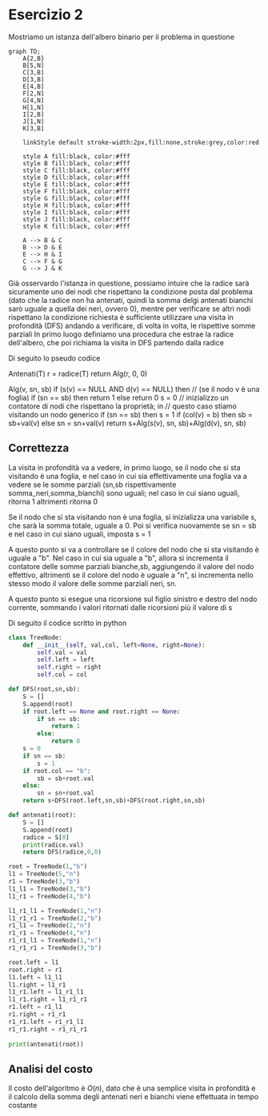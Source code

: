 
# Esercizio 2

Mostriamo un istanza dell'albero binario per il problema in questione

```mermaid
graph TD;
	A{2,B}
	B[5,N]
	C[3,B]
	D[3,B]
	E[4,B]
	F[2,N]
	G[4,N]
	H[1,N]
	I[2,B]
	J[1,N]
	K[3,B]
	
	linkStyle default stroke-width:2px,fill:none,stroke:grey,color:red

	style A fill:black, color:#fff
	style B fill:black, color:#fff
	style C fill:black, color:#fff
	style D fill:black, color:#fff
	style E fill:black, color:#fff
	style F fill:black, color:#fff
	style G fill:black, color:#fff
	style H fill:black, color:#fff
	style I fill:black, color:#fff
	style J fill:black, color:#fff
	style K fill:black, color:#fff

	A --> B & C
	B --> D & E
	E --> H & I
	C --> F & G
	G --> J & K
```

Già osservardo l'istanza in questione, possiamo intuire che la radice sarà sicuramente uno dei nodi che rispettano la condizione posta dal problema (dato che la radice non ha antenati, quindi la somma delgi antenati bianchi sarò uguale a quella dei neri, ovvero 0), mentre per verificare se altri nodi rispettano la condizione richiesta è sufficiente utilizzare una visita in profondità (DFS) andando a verificare, di volta in volta, le rispettive somme parziali
In primo luogo definiamo una procedura che estrae la radice dell'albero, che poi richiama la visita in DFS partendo dalla radice

Di seguito lo pseudo codice 

Antenati(T)
r = radice(T)
return Alg(r, 0, 0)

Alg(v, sn, sb)
	if (s(v) == NULL AND d(v) == NULL) then // (se il nodo v è una foglia)
		if (sn == sb) then 
			return 1
		else 
			return 0
	s = 0 // inizializzo un contatore di nodi che rispettano la proprietà; in
	// questo caso stiamo visitando un nodo generico
	if (sn == sb) then s = 1
	if (col(v) = b) then 
		sb = sb+val(v)
	else 
		sn = sn+val(v)
	return s+Alg(s(v), sn, sb)+Alg(d(v), sn, sb)

## Correttezza

La visita in profondità va a vedere, in primo luogo, se il nodo che si sta visitando è una foglia, e nel caso in cui sia effettivamente una foglia va a vedere se le somme parziali (sn,sb rispettivamente somma_neri,somma_bianchi) sono uguali; nel caso in cui siano uguali, ritorna 1 altrimenti ritorna 0

Se il nodo che si sta visitando non è una foglia, si inizializza una variabile s, che sarà la somma totale, uguale a 0. Poi si verifica nuovamente se sn = sb e nel caso in cui siano uguali, imposta s = 1

A questo punto si va a controllare se il colore del nodo che si sta visitando è uguale a "b".
Nel caso in cui sia uguale a "b", allora si incrementa il contatore delle somme parziali bianche,sb, aggiungendo il valore del nodo effettivo, altrimenti se il colore del nodo è uguale a "n", si incrementa nello stesso modo il valore delle somme parziali neri, sn.

A questo punto si esegue una ricorsione sul figlio sinistro e destro del nodo corrente, sommando i valori ritornati dalle ricorsioni più il valore di s

Di seguito il codice scritto in python

```python
class TreeNode:
    def __init__(self, val,col, left=None, right=None):
        self.val = val
        self.left = left
        self.right = right
        self.col = col

def DFS(root,sn,sb):
    S = []
    S.append(root)
    if root.left == None and root.right == None:
        if sn == sb:
            return 1
        else:
            return 0
    s = 0
    if sn == sb:
        s = 1
    if root.col == "b":
        sb = sb+root.val
    else:
        sn = sn+root.val
    return s+DFS(root.left,sn,sb)+DFS(root.right,sn,sb)

def antenati(root):
    S = []
    S.append(root)
    radice = S[0]
    print(radice.val)
    return DFS(radice,0,0)

root = TreeNode(1,"b")
l1 = TreeNode(5,"n")
r1 = TreeNode(3,"b")
l1_l1 = TreeNode(3,"b")
l1_r1 = TreeNode(4,"b")

l1_r1_l1 = TreeNode(1,"n")
l1_r1_r1 = TreeNode(2,"b")
r1_l1 = TreeNode(2,"n")
r1_r1 = TreeNode(4,"n")
r1_r1_l1 = TreeNode(1,"n")
r1_r1_r1 = TreeNode(3,"b")

root.left = l1
root.right = r1
l1.left = l1_l1
l1.right = l1_r1
l1_r1.left = l1_r1_l1
l1_r1.right = l1_r1_r1
r1.left = r1_l1
r1.right = r1_r1
r1_r1.left = r1_r1_l1
r1_r1.right = r1_r1_r1
  
print(antenati(root))
```

## Analisi del costo

Il costo dell'algoritmo è $O(n)$, dato che è una semplice visita in profondità e il calcolo della somma degli antenati neri e bianchi viene effettuata in tempo costante





